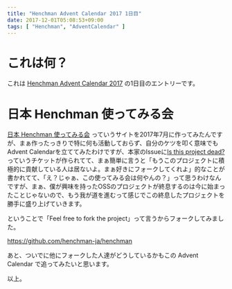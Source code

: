 ```yaml
---
title: "Henchman Advent Calendar 2017 1日目"
date: 2017-12-01T05:08:53+09:00
tags: [ "Henchman", "AdventCalendar" ]
---
```


# これは何？

これは [Henchman Advent Calendar 2017](https://adventar.org/calendars/2635) の1日目のエントリーです。

# 日本 Henchman 使ってみる会

[日本 Henchman 使ってみる会](http://henchman.tokyo) っていうサイトを2017年7月に作ってみたんですが、まぁ作ったっきりで特に何も活動しておらず、自分のケツを叩く意味でもAdvent Calendarを立ててみたわけですが、本家のIssueに[Is this project dead?](https://github.com/apigee/henchman/issues/142)っていうチケットが作られてて、まぁ簡単に言うと「もうこのプロジェクトに積極的に貢献している人は居ないよ。まぁ好きにフォークしてくれよ」的なことが書かれてて、「え？じゃぁ、この使ってみる会は何やんの？」って思うわけなんですが、まぁ、僕が興味を持ったOSSのプロジェクトが終息するのは今に始まったことじゃないので、もう我が道を進むって感じでこの終息したプロジェクトを勝手に盛り上げていきます。

ということで「Feel free to fork the project」って言うからフォークしてみました。

https://github.com/henchman-ja/henchman

あと、ついでに他にフォークした人達がどうしているかもこの Advent Calendar で追ってみたいと思います。

以上。

